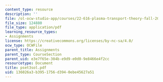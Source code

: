 ```yaml
---
content_type: resource
description: ''
file: /ol-ocw-studio-app/courses/22-616-plasma-transport-theory-fall-2003/136026a3b3951756d3940ebe45627a51_pset3sol.pdf
file_size: 124880
file_type: application/pdf
learning_resource_types:
- Assignments
license: https://creativecommons.org/licenses/by-nc-sa/4.0/
ocw_type: OCWFile
parent_title: Assignments
parent_type: CourseSection
parent_uid: e3e7f65e-304b-e9d9-e0d0-9e8466e4f2cc
resourcetype: Document
title: pset3sol.pdf
uid: 136026a3-b395-1756-d394-0ebe45627a51
---
```

